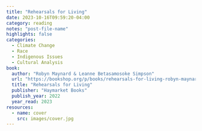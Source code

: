 ```yaml
---
title: "Rehearsals for Living"
date: 2023-10-16T09:59:20-04:00
category: reading
notes: "post-file-name"
highlights: false
categories:
  - Climate Change
  - Race
  - Indigenous Issues
  - Cultural Analysis
book:
  author: "Robyn Maynard & Leanne Betasamosoke Simpson"
  url: "https://bookshop.org/p/books/rehearsals-for-living-robyn-maynard/18060811"
  title: "Rehearsals for Living"
  publisher: "Haymarket Books"
  publish_year: 2022
  year_read: 2023
resources:
  - name: cover
    src: images/cover.jpg
---
```


